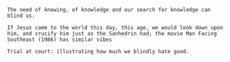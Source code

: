     The need of knowing, of knowledge and our search for knowledge can blind us.

    If Jesus came to the world this day, this age, we would look down upon him, and crucify him just as the Sanhedrin had; the movie Man Facing Southeast (1986) has similar vibes

    Trial at court: illustrating how much we blindly hate good.
